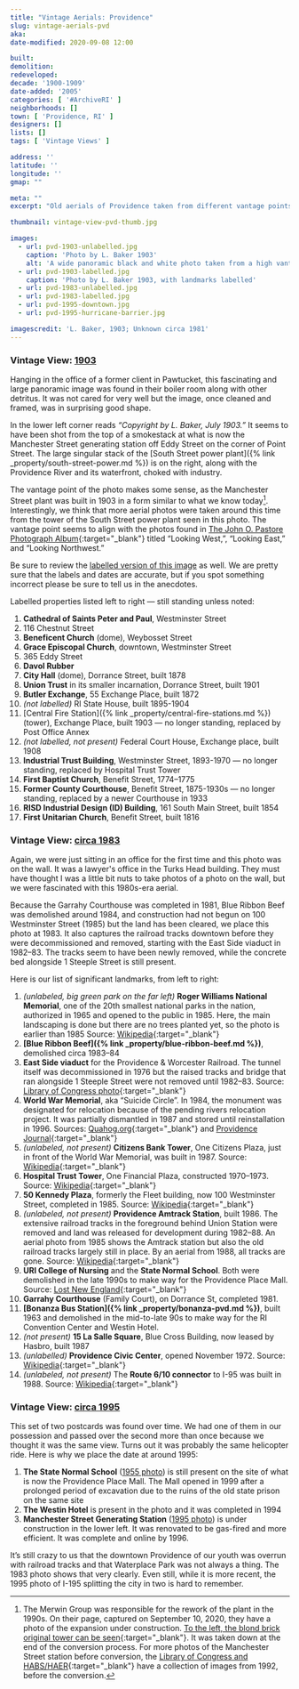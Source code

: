 ```yaml
---
title: "Vintage Aerials: Providence"
slug: vintage-aerials-pvd
aka: 
date-modified: 2020-09-08 12:00

built: 
demolition: 
redeveloped: 
decade: '1900-1909'
date-added: '2005'
categories: [ '#ArchiveRI' ]
neighborhoods: []
town: [ 'Providence, RI' ]
designers: []
lists: []
tags: [ 'Vintage Views' ]

address: ''
latitude: ''
longitude: ''
gmap: ""

meta: ""
excerpt: "Old aerials of Providence taken from different vantage points and at different times in its development."

thumbnail: vintage-view-pvd-thumb.jpg

images:
  - url: pvd-1903-unlabelled.jpg
    caption: 'Photo by L. Baker 1903'
    alt: 'A wide panoramic black and white photo taken from a high vantage point looking north across the city of Providence at the turn of the 20th century. A dense Jewelry District is in the foreground, with the Providence River harbor on the right and the base of College Hill.'
  - url: pvd-1903-labelled.jpg
    caption: 'Photo by L. Baker 1903, with landmarks labelled'
  - url: pvd-1983-unlabelled.jpg
  - url: pvd-1983-labelled.jpg
  - url: pvd-1995-downtown.jpg
  - url: pvd-1995-hurricane-barrier.jpg

imagescredit: 'L. Baker, 1903; Unknown circa 1981'
---
```


### Vintage View: [1903](#photo-pvd-1903-unlabelled)

Hanging in the office of a former client in Pawtucket, this fascinating and large panoramic image was found in their boiler room along with other detritus. It was not cared for very well but the image, once cleaned and framed, was in surprising good shape. 

In the lower left corner reads _“Copyright by L. Baker, July 1903.”_ It seems to have been shot from the top of a smokestack at what is now the Manchester Street generating station off Eddy Street on the corner of Point Street. The large singular stack of the [South Street power plant]({% link _property/south-street-power.md %}) is on the right, along with the Providence River and its waterfront, choked with industry. 

The vantage point of the photo makes some sense, as the Manchester Street plant was built in 1903 in a form similar to what we know today[^1]. Interestingly, we think that more aerial photos were taken around this time from the tower of the South Street power plant seen in this photo. The vantage point seems to align with the photos found in [The John O. Pastore Photograph Album](//library.providence.edu/spcol/pas_scrbk/pas_scrapb2.html){:target="_blank"} titled “Looking West,”, “Looking East,” and “Looking Northwest.”

[^1]: The Merwin Group was responsible for the rework of the plant in the 1990s. On their page, captured on September 10, 2020, they have a photo of the expansion under construction. [To the left, the blond brick original tower can be seen](http://www.new.merwingroup.com/electric-repowering----manchester-street-station---providence-ri/){:target="_blank"}. It was taken down at the end of the conversion process. For more photos of the Manchester Street station before conversion, the [Library of Congress and HABS/HAER](//www.loc.gov/resource/hhh.ri0458.photos?st=gallery){:target="_blank"} have a collection of images from 1992, before the conversion.  

Be sure to review the [labelled version of this image](#photo-pvd-1903-labelled) as well. We are pretty sure that the labels and dates are accurate, but if you spot something incorrect please be sure to tell us in the anecdotes. 

Labelled properties listed left to right — still standing unless noted:

1. **Cathedral of Saints Peter and Paul**, Westminster Street
1. 116 Chestnut Street 
1. **Beneficent Church** (dome), Weybosset Street
1. **Grace Episcopal Church**, downtown, Westminster Street
1. 365 Eddy Street
1. **Davol Rubber**
1. **City Hall** (dome), Dorrance Street, built 1878
1. **Union Trust** in its smaller incarnation, Dorrance Street, built 1901
1. **Butler Exchange**, 55 Exchange Place, built 1872
1. _(not labelled)_ RI State House, built 1895-1904
1. [Central Fire Station]({% link _property/central-fire-stations.md %}) (tower), Exchange Place, built 1903 — no longer standing, replaced by Post Office Annex
1. _(not labelled, not present)_ Federal Court House, Exchange place, built 1908
1. **Industrial Trust Building**, Westminster Street, 1893-1970 — no longer standing, replaced by Hospital Trust Tower
1. **First Baptist Church**, Benefit Street, 1774–1775
1. **Former County Courthouse**, Benefit Street, 1875-1930s — no longer standing, replaced by a newer Courthouse in 1933
1. **RISD Industrial Design (ID) Building**, 161 South Main Street, built 1854
1. **First Unitarian Church**, Benefit Street, built 1816


### Vintage View: [circa 1983](#photo-pvd-1983-unlabelled)

Again, we were just sitting in an office for the first time and this photo was on the wall. It was a lawyer's office in the Turks Head building. They must have thought I was a little bit nuts to take photos of a photo on the wall, but we were fascinated with this 1980s-era aerial. 

Because the Garrahy Courthouse was completed in 1981, Blue Ribbon Beef was demolished around 1984, and construction had not begun on 100 Westminster Street (1985) but the land has been cleared, we place this photo at 1983. It also captures the railroad tracks downtown before they were decommissioned and removed, starting with the East Side viaduct in 1982–83. The tracks seem to have been newly removed, while the concrete bed alongside 1 Steeple Street is still present. 

Here is our list of significant landmarks, from left to right:

1. _(unlabeled, big green park on the far left)_ **Roger Williams National Memorial**, one of the 20th smallest national parks in the nation, authorized in 1965 and opened to the public in 1985. Here, the main landscaping is done but there are no trees planted yet, so the photo is earlier than 1985 Source: [Wikipedia](//en.wikipedia.org/wiki/Roger_Williams_National_Memorial){:target="_blank"}
1. **[Blue Ribbon Beef]({% link _property/blue-ribbon-beef.md %})**, demolished circa 1983–84
1. **East Side viaduct** for the Providence & Worcester Railroad. The tunnel itself was decommissioned in 1976 but the raised tracks and bridge that ran alongside 1 Steeple Street were not removed until 1982–83. Source: [Library of Congress photo](//www.loc.gov/pictures/item/ri0396.photos.145838p/resource/){:target="_blank"}
1. **World War Memorial**, aka “Suicide Circle”. In 1984, the monument was designated for relocation because of the pending rivers relocation project. It was partially dismantled in 1987 and stored until reinstallation in 1996. Sources: [Quahog.org](//www.quahog.org/factsfolklore/index.php?id=32){:target="_blank"} and [Providence Journal](//www.providencejournal.com/entertainmentlife/20170406/ri-time-lapse-two-locations-for-providences-landmark-world-war-i-memorial){:target="_blank"}
1. _(unlabeled, not present)_ **Citizens Bank Tower**, One Citizens Plaza, just in front of the World War Memorial, was built in 1987. Source: [Wikipedia](//en.wikipedia.org/wiki/One_Citizens_Plaza){:target="_blank"}
1. **Hospital Trust Tower**, One Financial Plaza, constructed 1970–1973. Source: [Wikipedia](//en.wikipedia.org/wiki/One_Financial_Plaza_(Providence)){:target="_blank"}
1. **50 Kennedy Plaza**, formerly the Fleet building, now 100 Westminster Street, completed in 1985. Source: [Wikipedia](//en.wikipedia.org/wiki/50_Kennedy_Plaza){:target="_blank"}
1. _(unlabeled, not present)_ **Providence Amtrack Station**, built 1986. The extensive railroad tracks in the foreground behind Union Station were removed and land was released for development during 1982–88. An aerial photo from 1985 shows the Amtrack station but also the old railroad tracks largely still in place. By an aerial from 1988, all tracks are gone. Source: [Wikipedia](//en.wikipedia.org/wiki/Providence_station){:target="_blank"}
1. **URI College of Nursing** and the **State Normal School**. Both were demolished in the late 1990s to make way for the Providence Place Mall. Source: [Lost New England](//lostnewengland.com/2016/11/rhode-island-normal-school-providence-ri/){:target="_blank"}
1. **Garrahy Courthouse** (Family Court), on Dorrance St, completed 1981. 
1. **[Bonanza Bus Station]({% link _property/bonanza-pvd.md %})**, built 1963 and demolished in the mid-to-late 90s to make way for the RI Convention Center and Westin Hotel.
1. _(not present)_ **15 La Salle Square**, Blue Cross Building, now leased by Hasbro, built 1987
1. _(unlabelled)_ **Providence Civic Center**, opened November 1972. Source: [Wikipedia](//en.wikipedia.org/wiki/Dunkin%27_Donuts_Center){:target="_blank"}
1. _(unlabeled, not present)_ The **Route 6/10 connector** to I-95 was built in 1988. Source: [Wikipedia](//en.wikipedia.org/wiki/Rhode_Island_Route_10){:target="_blank"}


### Vintage View: [circa 1995](#photo-pvd-1995-downtown)

This set of two postcards was found over time. We had one of them in our possession and passed over the second more than once because we thought it was the same view. Turns out it was probably the same helicopter ride. Here is why we place the date at around 1995:

1. **The State Normal School** ([1955 photo](#photo-pvd-1995-downtown)) is still present on the site of what is now the Providence Place Mall. The Mall opened in 1999 after a prolonged period of excavation due to the ruins of the old state prison on the same site
1. **The Westin Hotel** is present in the photo and it was completed in 1994 
1. **Manchester Street Generating Station** ([1995 photo](#photo-pvd-1995-hurricane-barrier)) is under construction in the lower left. It was renovated to be gas-fired and more efficient. It was complete and online by 1996. 

It’s still crazy to us that the downtown Providence of our youth was overrun with railroad tracks and that Waterplace Park was not always a thing. The 1983 photo shows that very clearly. Even still, while it is more recent, the 1995 photo of I-195 splitting the city in two is hard to remember. 
